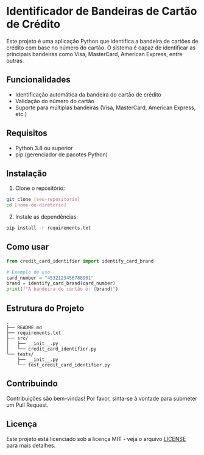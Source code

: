 # Identificador de Bandeiras de Cartão de Crédito

Este projeto é uma aplicação Python que identifica a bandeira de cartões de crédito com base no número do cartão. O sistema é capaz de identificar as principais bandeiras como Visa, MasterCard, American Express, entre outras.

## Funcionalidades

- Identificação automática da bandeira do cartão de crédito
- Validação do número do cartão
- Suporte para múltiplas bandeiras (Visa, MasterCard, American Express, etc.)

## Requisitos

- Python 3.8 ou superior
- pip (gerenciador de pacotes Python)

## Instalação

1. Clone o repositório:
```bash
git clone [seu-repositorio]
cd [nome-do-diretorio]
```

2. Instale as dependências:
```bash
pip install -r requirements.txt
```

## Como usar

```python
from credit_card_identifier import identify_card_brand

# Exemplo de uso
card_number = "4532123456788901"
brand = identify_card_brand(card_number)
print(f"A bandeira do cartão é: {brand}")
```

## Estrutura do Projeto

```
.
├── README.md
├── requirements.txt
├── src/
│   ├── __init__.py
│   └── credit_card_identifier.py
└── tests/
    ├── __init__.py
    └── test_credit_card_identifier.py
```

## Contribuindo

Contribuições são bem-vindas! Por favor, sinta-se à vontade para submeter um Pull Request.

## Licença

Este projeto está licenciado sob a licença MIT - veja o arquivo [LICENSE](LICENSE) para mais detalhes. 